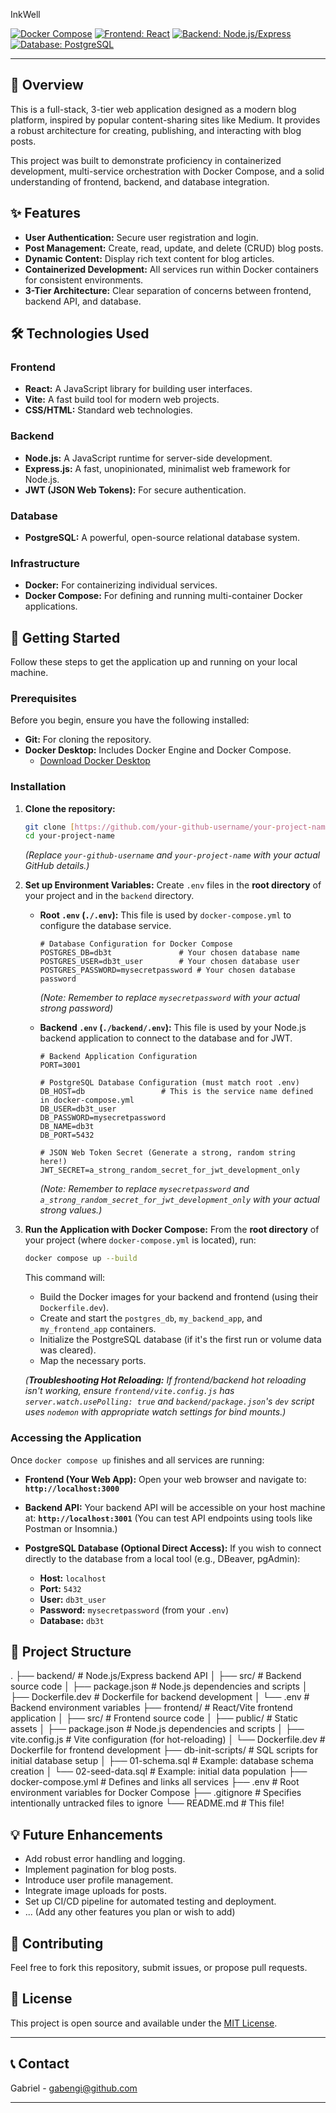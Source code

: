 InkWell

[![Docker Compose](https://img.shields.io/badge/Docker-Compose-blue.svg)](https://docs.docker.com/compose/)
[![Frontend: React](https://img.shields.io/badge/Frontend-React-61DAFB?logo=react&logoColor=white)](https://react.dev/)
[![Backend: Node.js/Express](https://img.shields.io/badge/Backend-Node.js/Express-339933?logo=nodedotjs&logoColor=white)](https://expressjs.com/)
[![Database: PostgreSQL](https://img.shields.io/badge/Database-PostgreSQL-336791?logo=postgresql&logoColor=white)](https://www.postgresql.org/)

---

## 🚀 Overview

This is a full-stack, 3-tier web application designed as a modern blog platform, inspired by popular content-sharing sites like Medium. It provides a robust architecture for creating, publishing, and interacting with blog posts.

This project was built to demonstrate proficiency in containerized development, multi-service orchestration with Docker Compose, and a solid understanding of frontend, backend, and database integration.

## ✨ Features

* **User Authentication:** Secure user registration and login.
* **Post Management:** Create, read, update, and delete (CRUD) blog posts.
* **Dynamic Content:** Display rich text content for blog articles.
* **Containerized Development:** All services run within Docker containers for consistent environments.
* **3-Tier Architecture:** Clear separation of concerns between frontend, backend API, and database.

## 🛠️ Technologies Used

### Frontend
* **React:** A JavaScript library for building user interfaces.
* **Vite:** A fast build tool for modern web projects.
* **CSS/HTML:** Standard web technologies.

### Backend
* **Node.js:** A JavaScript runtime for server-side development.
* **Express.js:** A fast, unopinionated, minimalist web framework for Node.js.
* **JWT (JSON Web Tokens):** For secure authentication.

### Database
* **PostgreSQL:** A powerful, open-source relational database system.

### Infrastructure
* **Docker:** For containerizing individual services.
* **Docker Compose:** For defining and running multi-container Docker applications.

## 🚀 Getting Started

Follow these steps to get the application up and running on your local machine.

### Prerequisites

Before you begin, ensure you have the following installed:

* **Git:** For cloning the repository.
* **Docker Desktop:** Includes Docker Engine and Docker Compose.
    * [Download Docker Desktop](https://www.docker.com/products/docker-desktop)

### Installation

1.  **Clone the repository:**
    ```bash
    git clone [https://github.com/your-github-username/your-project-name.git](https://github.com/your-github-username/your-project-name.git)
    cd your-project-name
    ```
    *(Replace `your-github-username` and `your-project-name` with your actual GitHub details.)*

2.  **Set up Environment Variables:**
    Create `.env` files in the **root directory** of your project and in the `backend` directory.

    * **Root `.env` (`./.env`):**
        This file is used by `docker-compose.yml` to configure the database service.
        ```dotenv
        # Database Configuration for Docker Compose
        POSTGRES_DB=db3t               # Your chosen database name
        POSTGRES_USER=db3t_user        # Your chosen database user
        POSTGRES_PASSWORD=mysecretpassword # Your chosen database password
        ```
        *(Note: Remember to replace `mysecretpassword` with your actual strong password)*

    * **Backend `.env` (`./backend/.env`):**
        This file is used by your Node.js backend application to connect to the database and for JWT.
        ```dotenv
        # Backend Application Configuration
        PORT=3001

        # PostgreSQL Database Configuration (must match root .env)
        DB_HOST=db                 # This is the service name defined in docker-compose.yml
        DB_USER=db3t_user
        DB_PASSWORD=mysecretpassword
        DB_NAME=db3t
        DB_PORT=5432

        # JSON Web Token Secret (Generate a strong, random string here!)
        JWT_SECRET=a_strong_random_secret_for_jwt_development_only
        ```
        *(Note: Remember to replace `mysecretpassword` and `a_strong_random_secret_for_jwt_development_only` with your actual strong values.)*

3.  **Run the Application with Docker Compose:**
    From the **root directory** of your project (where `docker-compose.yml` is located), run:
    ```bash
    docker compose up --build
    ```
    This command will:
    * Build the Docker images for your backend and frontend (using their `Dockerfile.dev`).
    * Create and start the `postgres_db`, `my_backend_app`, and `my_frontend_app` containers.
    * Initialize the PostgreSQL database (if it's the first run or volume data was cleared).
    * Map the necessary ports.

    *(**Troubleshooting Hot Reloading:** If frontend/backend hot reloading isn't working, ensure `frontend/vite.config.js` has `server.watch.usePolling: true` and `backend/package.json`'s `dev` script uses `nodemon` with appropriate watch settings for bind mounts.)*

### Accessing the Application

Once `docker compose up` finishes and all services are running:

* **Frontend (Your Web App):**
    Open your web browser and navigate to:
    **`http://localhost:3000`**

* **Backend API:**
    Your backend API will be accessible on your host machine at:
    **`http://localhost:3001`**
    (You can test API endpoints using tools like Postman or Insomnia.)

* **PostgreSQL Database (Optional Direct Access):**
    If you wish to connect directly to the database from a local tool (e.g., DBeaver, pgAdmin):
    * **Host:** `localhost`
    * **Port:** `5432`
    * **User:** `db3t_user`
    * **Password:** `mysecretpassword` (from your `.env`)
    * **Database:** `db3t`

## 📂 Project Structure
.
├── backend/                    # Node.js/Express backend API
│   ├── src/                   # Backend source code
│   ├── package.json           # Node.js dependencies and scripts
│   ├── Dockerfile.dev         # Dockerfile for backend development
│   └── .env                   # Backend environment variables
├── frontend/                   # React/Vite frontend application
│   ├── src/                   # Frontend source code
│   ├── public/                # Static assets
│   ├── package.json           # Node.js dependencies and scripts
│   ├── vite.config.js         # Vite configuration (for hot-reloading)
│   └── Dockerfile.dev         # Dockerfile for frontend development
├── db-init-scripts/           # SQL scripts for initial database setup
│   ├── 01-schema.sql          # Example: database schema creation
│   └── 02-seed-data.sql       # Example: initial data population
├── docker-compose.yml         # Defines and links all services
├── .env                       # Root environment variables for Docker Compose
├── .gitignore                 # Specifies intentionally untracked files to ignore
└── README.md                  # This file!


## 💡 Future Enhancements

* Add robust error handling and logging.
* Implement pagination for blog posts.
* Introduce user profile management.
* Integrate image uploads for posts.
* Set up CI/CD pipeline for automated testing and deployment.
* ... (Add any other features you plan or wish to add)

## 🤝 Contributing

Feel free to fork this repository, submit issues, or propose pull requests.

## 📄 License

This project is open source and available under the [MIT License](LICENSE).

---

## 📞 Contact

Gabriel - gabengi@github.com

---